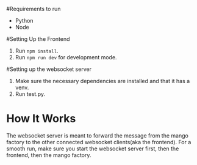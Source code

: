 #Requirements to run
- Python
- Node

#Setting Up the Frontend
1. Run `npm install`.
2. Run `npm run dev` for development mode.

#Setting up the websocket server
1. Make sure the necessary dependencies are installed and that it has a venv.
2. Run test.py.

# How It Works
The websocket server is meant to forward the message from the mango factory to the other connected websocket clients(aka the frontend).
For a smooth run, make sure you start the websocket server first, then the frontend, then the mango factory.
